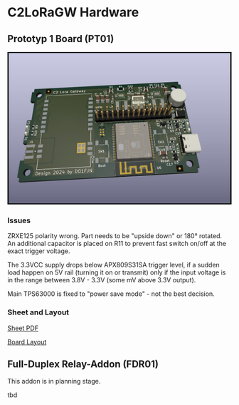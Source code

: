 # C2LoRaGW Hardware

## Prototyp 1 Board (PT01)

![Rendering](C2LoraGateway.jpg "C2LORAGA Prototype 1")

### Issues

ZRXE125 polarity wrong. Part needs to be "upside down" or 180° rotated. An additional capacitor is placed on R11 to
prevent fast switch on/off at the exact trigger voltage.

The 3.3VCC supply drops below APX809S31SA trigger level, if a sudden load happen on 5V rail (turning it on or transmit)
only if the input voltage is in the range between 3.8V - 3.3V (some mV above 3.3V output).

Main TPS63000 is fixed to "power save mode" - not the best decision.

### Sheet and Layout

[Sheet PDF](C2LoRaGW_sheet_PT01.pdf)

[Board Layout](C2LoRaGW_pcbtop_PT01.pdf)

## Full-Duplex Relay-Addon (FDR01)

This addon is in planning stage.

tbd
